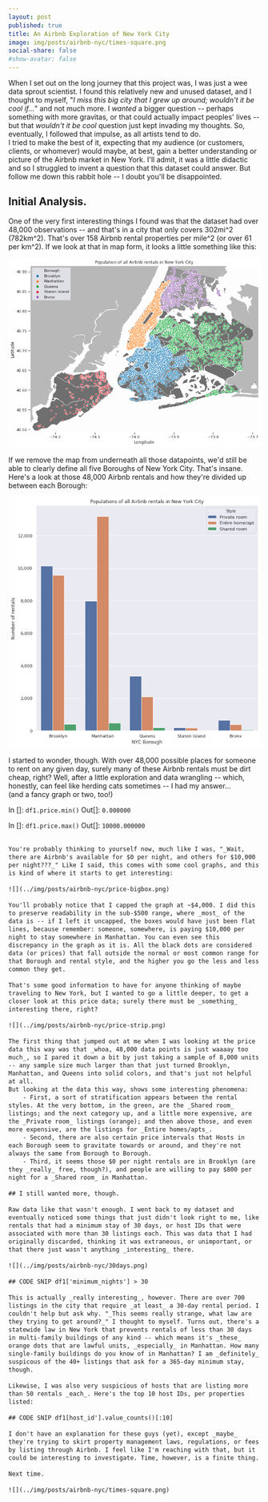 ```yaml
---
layout: post
published: true
title: An Airbnb Exploration of New York City
image: img/posts/airbnb-nyc/times-square.png
social-share: false
#show-avatar: false
---
```



When I set out on the long journey that this project was, I was just a wee data sprout scientist. I found this relatively new and unused dataset, and I thought to myself, "_I miss this big city that I grew up around; wouldn't it be cool if..._" and not much more. I _wanted_ a bigger question -- perhaps something with more gravitas, or that could actually impact peoples' lives -- but that _wouldn't it be cool_ question just kept invading my thoughts. So, eventually, I followed that impulse, as all artists tend to do.  
I tried to make the best of it, expecting that my audience (or customers, clients, or whomever) would maybe, at best, gain a better understanding or picture of the Airbnb market in New York. I'll admit, it was a little didactic and so I struggled to invent a question that this dataset could answer. But follow me down this rabbit hole -- I doubt you'll be disappointed.

## Initial Analysis.

One of the very first interesting things I found was that the dataset had over 48,000 observations -- and that's in a city that only covers 302mi^2 (782km^2). That's over 158 Airbnb rental properties per mile^2 (or over 61 per km^2). If we look at that in map form, it looks a little something like this:

![](../img/posts/airbnb-nyc/context.png)

If we remove the map from underneath all those datapoints, we'd still be able to clearly define all five Boroughs of New York City. That's insane. Here's a look at those 48,000 Airbnb rentals and how they're divided up between each Borough:

![](../img/posts/airbnb-nyc/context-bars.png)

I started to wonder, though. With over 48,000 possible places for someone to rent on any given day, surely many of these Airbnb rentals must be dirt cheap, right? Well, after a little exploration and data wrangling -- which, honestly, can feel like herding cats sometimes -- I had my answer...  
(and a fancy graph or two, too!)


In []: ``df1.price.min()``
Out[]: ``0.000000``

In []: ``df1.price.max()``
Out[]: ``10000.000000``
~~~

You're probably thinking to yourself now, much like I was, "_Wait, there are Airbnb's available for $0 per night, and others for $10,000 per night???_" Like I said, this comes with some cool graphs, and this is kind of where it starts to get interesting:

![](../img/posts/airbnb-nyc/price-bigbox.png)

You'll probably notice that I capped the graph at ~$4,000. I did this to preserve readability in the sub-$500 range, where _most_ of the data is -- if I left it uncapped, the boxes would have just been flat lines, because remember: someone, somewhere, is paying $10,000 per night to stay somewhere in Manhattan. You can even see this discrepancy in the graph as it is. All the black dots are considered data (or prices) that fall outside the normal or most common range for that Borough and rental style, and the higher you go the less and less common they get.

That's some good information to have for anyone thinking of maybe traveling to New York, but I wanted to go a little deeper, to get a closer look at this price data; surely there must be _something_ interesting there, right?

![](../img/posts/airbnb-nyc/price-strip.png)

The first thing that jumped out at me when I was looking at the price data this way was that _whoa, 48,000 data points is just waaaay too much_, so I pared it down a bit by just taking a sample of 8,000 units -- any sample size much larger than that just turned Brooklyn, Manhattan, and Queens into solid colors, and that's just not helpful at all.  
But looking at the data this way, shows some interesting phenomena:  
	- First, a sort of stratification appears between the rental styles. At the very bottom, in the green, are the _Shared room_ listings; and the next category up, and a little more expensive, are the _Private room_ listings (orange); and then above those, and even more expensive, are the listings for _Entire homes/apts_. 
    - Second, there are also certain price intervals that Hosts in each Borough seem to gravitate towards or around, and they're not always the same from Borough to Borough.
    - Third, it seems those $0 per night rentals are in Brooklyn (are they _really_ free, though?), and people are willing to pay $800 per night for a _Shared room_ in Manhattan.

## I still wanted more, though.

Raw data like that wasn't enough. I went back to my dataset and eventually noticed some things that just didn't look right to me, like rentals that had a minimum stay of 30 days, or host IDs that were associated with more than 30 listings each. This was data that I had originally discarded, thinking it was extraneous, or unimportant, or that there just wasn't anything _interesting_ there.

![](../img/posts/airbnb-nyc/30days.png)

## CODE SNIP df1['minimum_nights'] > 30

This is actually _really interesting_, however. There are over 700 listings in the city that require _at least_ a 30-day rental period. I couldn't help but ask why. "_This seems really strange, what law are they trying to get around?_" I thought to myself. Turns out, there's a statewide law in New York that prevents rentals of less than 30 days in multi-family buildings of any kind -- which means it's _these_ orange dots that are lawful units, _especially_ in Manhattan. How many single-family buildings do you know of in Manhattan? I am _definitely_ suspicous of the 40+ listings that ask for a 365-day minimum stay, though.

Likewise, I was also very suspicious of hosts that are listing more than 50 rentals _each_. Here's the top 10 host IDs, per properties listed:

## CODE SNIP df1[host_id'].value_counts()[:10]

I don't have an explanation for these guys (yet), except _maybe_ they're trying to skirt property management laws, regulations, or fees by listing through Airbnb. I feel like I'm reaching with that, but it could be interesting to investigate. Time, however, is a finite thing. 

Next time.

![](../img/posts/airbnb-nyc/times-square.png)

